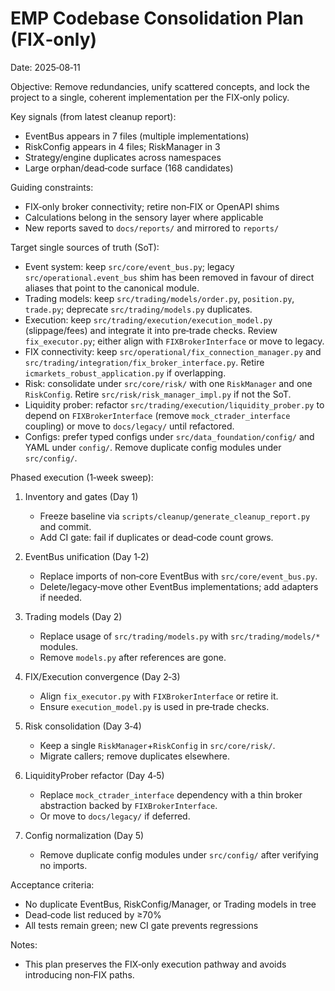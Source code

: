 # EMP Codebase Consolidation Plan (FIX‑only)

Date: 2025‑08‑11

Objective: Remove redundancies, unify scattered concepts, and lock the project to a single, coherent implementation per the FIX‑only policy.

Key signals (from latest cleanup report):
- EventBus appears in 7 files (multiple implementations)
- RiskConfig appears in 4 files; RiskManager in 3
- Strategy/engine duplicates across namespaces
- Large orphan/dead‑code surface (168 candidates)

Guiding constraints:
- FIX‑only broker connectivity; retire non‑FIX or OpenAPI shims
- Calculations belong in the sensory layer where applicable
- New reports saved to `docs/reports/` and mirrored to `reports/`

Target single sources of truth (SoT):
- Event system: keep `src/core/event_bus.py`; legacy `src/operational.event_bus` shim has been removed in favour of direct aliases that point to the canonical module.
- Trading models: keep `src/trading/models/order.py`, `position.py`, `trade.py`; deprecate `src/trading/models.py` duplicates.
- Execution: keep `src/trading/execution/execution_model.py` (slippage/fees) and integrate it into pre‑trade checks. Review `fix_executor.py`; either align with `FIXBrokerInterface` or move to legacy.
- FIX connectivity: keep `src/operational/fix_connection_manager.py` and `src/trading/integration/fix_broker_interface.py`. Retire `icmarkets_robust_application.py` if overlapping.
- Risk: consolidate under `src/core/risk/` with one `RiskManager` and one `RiskConfig`. Retire `src/risk/risk_manager_impl.py` if not the SoT.
- Liquidity prober: refactor `src/trading/execution/liquidity_prober.py` to depend on `FIXBrokerInterface` (remove `mock_ctrader_interface` coupling) or move to `docs/legacy/` until refactored.
- Configs: prefer typed configs under `src/data_foundation/config/` and YAML under `config/`. Remove duplicate config modules under `src/config/`.

Phased execution (1‑week sweep):
1) Inventory and gates (Day 1)
   - Freeze baseline via `scripts/cleanup/generate_cleanup_report.py` and commit.
   - Add CI gate: fail if duplicates or dead‑code count grows.

2) EventBus unification (Day 1‑2)
   - Replace imports of non‑core EventBus with `src/core/event_bus.py`.
   - Delete/legacy‑move other EventBus implementations; add adapters if needed.

3) Trading models (Day 2)
   - Replace usage of `src/trading/models.py` with `src/trading/models/*` modules.
   - Remove `models.py` after references are gone.

4) FIX/Execution convergence (Day 2‑3)
   - Align `fix_executor.py` with `FIXBrokerInterface` or retire it.
   - Ensure `execution_model.py` is used in pre‑trade checks.

5) Risk consolidation (Day 3‑4)
   - Keep a single `RiskManager`+`RiskConfig` in `src/core/risk/`.
   - Migrate callers; remove duplicates elsewhere.

6) LiquidityProber refactor (Day 4‑5)
   - Replace `mock_ctrader_interface` dependency with a thin broker abstraction backed by `FIXBrokerInterface`.
   - Or move to `docs/legacy/` if deferred.

7) Config normalization (Day 5)
   - Remove duplicate config modules under `src/config/` after verifying no imports.

Acceptance criteria:
- No duplicate EventBus, RiskConfig/Manager, or Trading models in tree
- Dead‑code list reduced by ≥70%
- All tests remain green; new CI gate prevents regressions

Notes:
- This plan preserves the FIX‑only execution pathway and avoids introducing non‑FIX paths.

